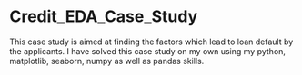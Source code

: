 # Credit_EDA_Case_Study
This case study is aimed at finding the factors which lead to loan default by the applicants. I have solved this case study on my own using my python, matplotlib, seaborn, numpy as well as pandas skills.
